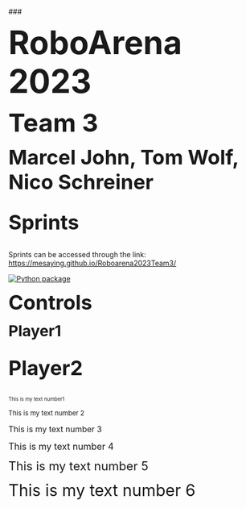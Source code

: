 ###<p><strong><span style="font-size:64px;"> RoboArena 2023 </span></strong> <br>
<p><strong><span style="font-size:50px;"> Team 3 </span></strong> <br>
<p><strong><span style="font-size: 40;"> Marcel John, Tom Wolf, Nico Schreiner  </span></strong> <br><br>



<p><strong><span style="font-size: 40;"> Sprints  </span></strong> <br><br>

Sprints can be accessed through the link: 
https://mesaying.github.io/Roboarena2023Team3/

[![Python package](https://github.com/Mesaying/Roboarena2023Team3/actions/workflows/python-package.yml/badge.svg?branch=main)](https://github.com/Mesaying/Roboarena2023Team3/actions/workflows/python-package.yml)



<p><strong><span style="font-size: 40;"> Controls </span></strong> <br>

<p><strong><span style="font-size: 30;"> Player1  </span></strong> <br><br>

<p><strong><span style="font-size: 40;"> Player2  </span></strong> <br><br>

 <font size="1"> This is my text number1</font> 

 <font size="2"> This is my text number 2 </font>
 
 <font size="3"> This is my text number 3</font> 
 
 <font size="4"> This is my text number 4</font> 
 
 <font size="5"> This is my text number 5</font> 
 
 <font size="6"> This is my text number 6</font>


